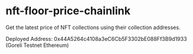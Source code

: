 # nft-floor-price-chainlink
Get the latest price of NFT collections using their collection addresses.

Deployed Address: 0x44A5264c4108a3eC6Cb5F3302bE088Ff3B9d1933 (Goreli Testnet Ethereum)
